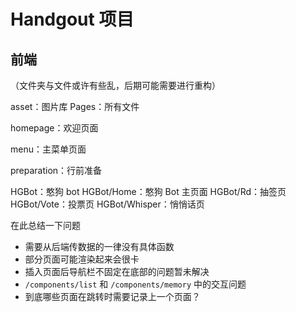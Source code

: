 # Handgout 项目

## 前端

（文件夹与文件或许有些乱，后期可能需要进行重构）

asset：图片库
Pages：所有文件

homepage：欢迎页面

menu：主菜单页面

preparation：行前准备

HGBot：憨狗 bot
HGBot/Home：憨狗 Bot 主页面
HGBot/Rd：抽签页
HGBot/Vote：投票页
HGBot/Whisper：悄悄话页

在此总结一下问题

- 需要从后端传数据的一律没有具体函数
- 部分页面可能渲染起来会很卡
- 插入页面后导航栏不固定在底部的问题暂未解决
- `/components/list` 和 `/components/memory` 中的交互问题
- 到底哪些页面在跳转时需要记录上一个页面？
